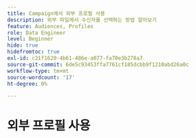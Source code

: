 ```yaml
---
title: Campaign에서 외부 프로필 사용
description: 외부 파일에서 수신자를 선택하는 방법 알아보기
feature: Audiences, Profiles
role: Data Engineer
level: Beginner
hide: true
hidefromtoc: true
exl-id: c21f1620-4b61-486e-a077-fa70e3b278a7
source-git-commit: 6de5c93453ffa7761cf185dcbb9f1210abd26a0c
workflow-type: tm+mt
source-wordcount: '17'
ht-degree: 0%

---
```


# 외부 프로필 사용
